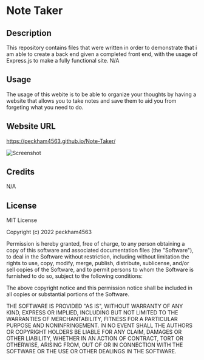 # Note Taker 
 
## Description
This repository contains files that were written in order to demonstrate that i am able to create a back end given a completed front end, with the usage of Express.js to make a fully functional site. 
N/A

## Usage

The usage of this webite is to be able to organize your thoughts by having a website that allows you to take notes and save them to aid you from forgeting what you need to do. 
## Website URL

https://peckham4563.github.io/Note-Taker/

![Screenshot](/Assets/Weather-Screenshot.png "Webpage Screenshot")


## Credits

N/A

## License

MIT License

Copyright (c) 2022 peckham4563

Permission is hereby granted, free of charge, to any person obtaining a copy
of this software and associated documentation files (the "Software"), to deal
in the Software without restriction, including without limitation the rights
to use, copy, modify, merge, publish, distribute, sublicense, and/or sell
copies of the Software, and to permit persons to whom the Software is
furnished to do so, subject to the following conditions:

The above copyright notice and this permission notice shall be included in all
copies or substantial portions of the Software.

THE SOFTWARE IS PROVIDED "AS IS", WITHOUT WARRANTY OF ANY KIND, EXPRESS OR
IMPLIED, INCLUDING BUT NOT LIMITED TO THE WARRANTIES OF MERCHANTABILITY,
FITNESS FOR A PARTICULAR PURPOSE AND NONINFRINGEMENT. IN NO EVENT SHALL THE
AUTHORS OR COPYRIGHT HOLDERS BE LIABLE FOR ANY CLAIM, DAMAGES OR OTHER
LIABILITY, WHETHER IN AN ACTION OF CONTRACT, TORT OR OTHERWISE, ARISING FROM,
OUT OF OR IN CONNECTION WITH THE SOFTWARE OR THE USE OR OTHER DEALINGS IN THE
SOFTWARE.
